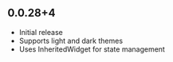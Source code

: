 ## 0.0.28+4
- Initial release
- Supports light and dark themes
- Uses InheritedWidget for state management

